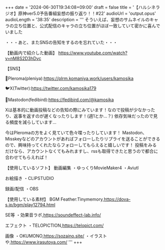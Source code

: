 +++
date = '2024-06-30T19:34:08+09:00'
draft = false
title = '【ハルシネラジオ】原神ver5.0予告番組妄想の振り返り！！#22'
audioUrl = 'output.opus'
audioLength = '38:35'
description = '''
そういえば、妄想のサムネイルのキャラの立ち位置と、公式配信のキャラの立ち位置がほぼ一致していて密かに喜んでいました

・・・あと、またSNSの告知をするのを忘れていた・・・

【動画内で紹介した動画】
https://www.youtube.com/watch?v=nM8S2D3hDvc

【SNS】

🪻Pleroma(pleniya):https://plrm.komaniya.work/users/kamosika

🐦X(Twitter):https://twitter.com/kamosika179 

🐘Mastodon(fedibird):https://fedibird.com/@kamosika

Xは基本的に動画投稿などの告知の際にみています！なので投稿が少なかったり、返事を返すのが遅くなったりします！(週1とか…？)
依存気味だったので見る頻度を減らしています…

今はPleromaの方をよく見ていて色々喋ったりしています！
Mastodon、Misskeyなどのアカウントがあればフォローしたりリプライを送ることができるので、興味持ってくれたならフォローしてもらえると嬉しいです！
投稿をみるだけなら、アカウントなくてもみれますし、rssも取得できたと思うので都合に合わせてもらえれば！

【使用しているソフト】
動画編集
・ゆっくりMovieMaker4
・Aviutl

お絵描き
・CLIPSTUDIO

録画/配信
・OBS

【使用している素材】
BGM
Feather:Tinymemory,https://dova-s.jp/bgm/play12794.html

SE等
・効果音ラボ,https://soundeffect-lab.info/

エフェクト
・TELOPICTION,https://telopict.com/

画像
・OKUMONO,https://sozaino.site/
・イラストや,https://www.irasutoya.com/
'''
+++


